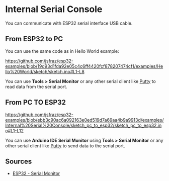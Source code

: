 # Internal Serial Console

You can communicate with ESP32 serial interface USB cable.

## From ESP32 to PC

You can use the same code as in Hello World example:

https://github.com/jsfraz/esp32-examples/blob/19d93d1fda92e05c4c6ff4420fcf878207474cf1/examples/Hello%20World/sketch/sketch.ino#L1-L8

You can use **Tools > Serial Monitor** or any other serial client like [Putty](https://www.putty.org/) to read data from the serial port.

## From PC TO ESP32

https://github.com/jsfraz/esp32-examples/blob/ebb3c90ac6a092163e0ed519d7a69aa4b9a9913d/examples/Internal%20Serial%20Console/sketch_pc_to_esp32/sketch_pc_to_esp32.ino#L1-L12

You can use **Arduino IDE Serial Monitor** using **Tools > Serial Monitor** or any other serial client like [Putty](https://www.putty.org/) to send data to the serial port.

## Sources

- [ESP32 - Serial Monitor](https://esp32io.com/tutorials/esp32-serial-monitor)
